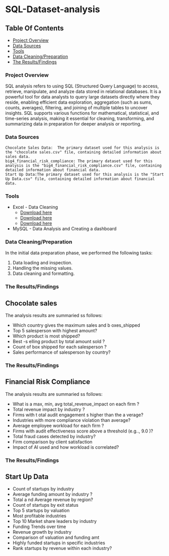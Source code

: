 # SQL-Dataset-analysis

## Table Of Contents
 
 - [Project Overview](#Project-Overview)
 - [Data Sources](#Data-Sources)
 - [Tools](#Tools)
 - [Data Cleaning/Preparation](#Data-Cleaning/Preparation)
 - [The Results/Findings](#The-Results/Findings)
 

### Project Overview

SQL analysis refers to using SQL (Structured Query Language) to access, retrieve, manipulate, and analyze data stored in relational databases. It is a powerful tool for data analysts to query large datasets directly where they reside, enabling efficient data exploration, aggregation (such as sums, counts, averages), filtering, and joining of multiple tables to uncover insights. SQL supports various functions for mathematical, statistical, and time-series analysis, making it essential for cleaning, transforming, and summarizing data in preparation for deeper analysis or reporting.

### Data Sources

    Chocolate Sales Data:  The primary dataset used for this analysis is the "chocolate sales.csv" file, containing detailed information about sales data.
    big4_financial_risk_compliance: The primary dataset used for this analysis is the "big4_financial_risk_compliance.csv" file, containing detailed information about financial data.
    Start Up Data:The primary dataset used for this analysis is the "Start Up Data.csv" file, containing detailed information about financial data.
    
### Tools

- Excel - Data Cleaning
  - [Download here](https://drive.google.com/file/d/1e7cCy_HtZHUE5VICx1try9dSP9V6hucU/view?usp=drive_link)
  - [Download here](https://drive.google.com/file/d/1d7ttSEns2NIW_wRPwKgHEVvA4JfSB479/view?usp=drive_link)
  - [Download here](https://drive.google.com/file/d/10ejC2v958phX2KsbYg5D70sxG7oqHZPe/view?usp=drive_link)
- MySQL - Data Analysis and Creating a dashboard

### Data Cleaning/Preparation

In the initial data preparation phase, we performed the following tasks:
1. Data loading and inspection.
2. Handling the missing values.
3. Data cleaning and formatting.

### The Results/Findings
## Chocolate sales

The analysis results are summaried ss follows:

-  Which country gives the maximum sales and b oxes_shipped
-  Top 5 salesperson with  highest amount?
-  Which product is most shipped?
-  Best -s elling product by total amount sold ?
-  Count of box shipped for each  salesperson ?
-  Sales performance of salesperson by country?

### The Results/Findings
## Financial Risk Compliance

The analysis results are summaried ss follows:

- What is a  max, min, avg total_revenue_impact  on each  firm ?
- Total revenue impact by industry ?
- Firms with t otal audit engagement s higher than the a verage?
- Industries with more compliance violation than average?
- Average employee workload for each firm ?
- Firms with audit effectiveness score above a threshold (e.g.., 9.0 )?
- Total fraud cases detected by industry?
-  Firm comparison by client satisfaction
-  Impact of AI used and how workload is correlated?

 ### The Results/Findings
 ## Start Up Data

 - Count of startups by industry
 -  Average funding amount by industry ?
 -  Total a nd Average  revenue by region?
 -  Count of startups by exit status
 -  Top 5 startups by valuation
 -  Most profitable industries
 -  Top 10  Market share leaders by industry
 -  Funding Trends over time
 -  Revenue growth by industry
 -  Comparison of valuation and funding amt
 -  Highly funded startups in specific industries
 -  Rank startups by revenue within each industry?
   
